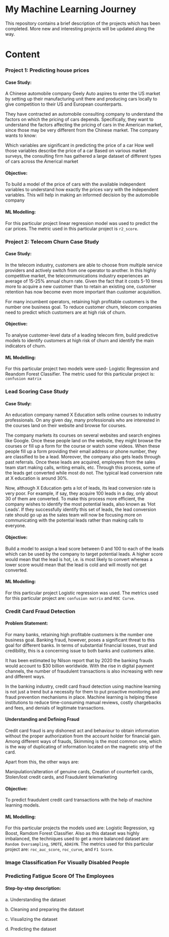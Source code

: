 # My Machine Learning Journey
This repository contains a brief description of the projects which has been completed. More new and interesting projects will be updated along the way. 

# Content

### Project 1: Predicting house prices

#### Case Study:

A Chinese automobile company Geely Auto aspires to enter the US market by setting up their manufacturing unit there and producing cars locally to give competition to their US and European counterparts.

They have contracted an automobile consulting company to understand the factors on which the pricing of cars depends. Specifically, they want to understand the factors affecting the pricing of cars in the American market, since those may be very different from the Chinese market. The company wants to know:

Which variables are significant in predicting the price of a car How well those variables describe the price of a car Based on various market surveys, the consulting firm has gathered a large dataset of different types of cars across the Americal market

#### Objective:

To build a model of the price of cars with the available independent variables to understand how exactly the prices vary with the independent variables. This will help in making an informed decision by the automobile company

#### ML Modelling:

For this particular project linear regression model was used to predict the car prices. The metric used in this particular project is `r2_score`.

### Project 2: Telecom Churn Case Study

#### Case Study:

In the telecom industry, customers are able to choose from multiple service providers and actively switch from one operator to another. In this highly competitive market, the telecommunications industry experiences an average of 15-25% annual churn rate. Given the fact that it costs 5-10 times more to acquire a new customer than to retain an existing one, customer retention has now become even more important than customer acquisition.

For many incumbent operators, retaining high profitable customers is the number one business goal. To reduce customer churn, telecom companies need to predict which customers are at high risk of churn.

#### Objective:

To analyse customer-level data of a leading telecom firm, build predictive models to identify customers at high risk of churn and identify the main indicators of churn.

#### ML Modelling:

For this particular project two models were used- Logistic Regression and Reandom Forest Classifier. The metric used for this particular project is: `confusion matrix`  

### Lead Scoring Case Study

#### Case Study:
An education company named X Education sells online courses to industry professionals. On any given day, many professionals who are interested in the courses land on their website and browse for courses.

The company markets its courses on several websites and search engines like Google. Once these people land on the website, they might browse the courses or fill up a form for the course or watch some videos. When these people fill up a form providing their email address or phone number, they are classified to be a lead. Moreover, the company also gets leads through past referrals. Once these leads are acquired, employees from the sales team start making calls, writing emails, etc. Through this process, some of the leads get converted while most do not. The typical lead conversion rate at X education is around 30%.

Now, although X Education gets a lot of leads, its lead conversion rate is very poor. For example, if say, they acquire 100 leads in a day, only about 30 of them are converted. To make this process more efficient, the company wishes to identify the most potential leads, also known as ‘Hot Leads’. If they successfully identify this set of leads, the lead conversion rate should go up as the sales team will now be focusing more on communicating with the potential leads rather than making calls to everyone.

#### Objective:
Build a model to assign a lead score between 0 and 100 to each of the leads which can be used by the company to target potential leads. A higher score would mean that the lead is hot, i.e. is most likely to convert whereas a lower score would mean that the lead is cold and will mostly not get converted.

#### ML Modelling:

For this particular project Logistic regression was used. The metrics used for this particular project are: `confusion matrix` and `ROC Curve`.

### Credit Card Fraud Detection

#### Problem Statement:
For many banks, retaining high profitable customers is the number one business goal. Banking fraud, however, poses a significant threat to this goal for different banks. In terms of substantial financial losses, trust and credibility, this is a concerning issue to both banks and customers alike.

It has been estimated by Nilson report that by 2020 the banking frauds would account to $30 billion worldwide. With the rise in digital payment channels, the number of fraudulent transactions is also increasing with new and different ways.

In the banking industry, credit card fraud detection using machine learning is not just a trend but a necessity for them to put proactive monitoring and fraud prevention mechanisms in place. Machine learning is helping these institutions to reduce time-consuming manual reviews, costly chargebacks and fees, and denials of legitimate transactions.

#### Understanding and Defining Fraud
Credit card fraud is any dishonest act and behaviour to obtain information without the proper authorization from the account holder for financial gain. Among different ways of frauds, Skimming is the most common one, which is the way of duplicating of information located on the magnetic strip of the card.

Apart from this, the other ways are:

Manipulation/alteration of genuine cards, Creation of counterfeit cards, Stolen/lost credit cards, and Fraudulent telemarketing

#### Objective:
To predict fraudulent credit card transactions with the help of machine learning models.

#### ML Modelling:

For this particular projects the models used are: Logistic Regression, xg Boost, Ramdom Forest Classifier. Also as this dataset was highly imbalanced, the techniques used to get a more balanced dataset are: `Random Oversampling`, `SMOTE`, `ADASYN`. The metrics used for this particular project are: `roc_auc_score`, `roc_curve`, and `F1 Score`.

### Image Classification For Visually Disabled People

<Will be uploaded soon>
  
### Predicting Fatigue Score Of The Employees

<Will be uploaded soon>
  
#### Step-by-step description:

a. Understanding the dataset 

b. Cleaning and preparing the dataset

c. Visualizing the dataset

d. Predicting the dataset
